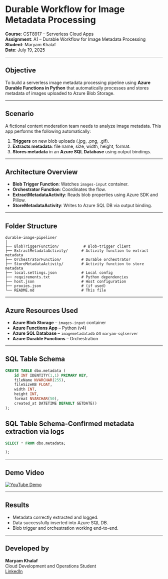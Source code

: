 # Durable Workflow for Image Metadata Processing 

**Course**: CST8917 – Serverless Cloud Apps  
**Assignment**: A1 – Durable Workflow for Image Metadata Processing  
**Student**: Maryam Khalaf  
**Date**: July 19, 2025  

---

##  Objective

To build a serverless image metadata processing pipeline using **Azure Durable Functions in Python** that automatically processes and stores metadata of images uploaded to Azure Blob Storage.

---

##  Scenario

A fictional content moderation team needs to analyze image metadata. This app performs the following automatically:

1. **Triggers** on new blob uploads (.jpg, .png, .gif).
2. **Extracts metadata**: file name, size, width, height, format.
3. **Stores metadata** in an **Azure SQL Database** using output bindings.

---

##  Architecture Overview

- **Blob Trigger Function**: Watches `images-input` container.
- **Orchestrator Function**: Coordinates the flow.
- **ExtractMetadataActivity**: Reads blob properties using Azure SDK and Pillow.
- **StoreMetadataActivity**: Writes to Azure SQL DB via output binding.

---

##  Folder Structure

```
durable-image-pipeline/
│
├── BlobTriggerFunction/           # Blob-trigger client
├── ExtractMetadataActivity/      # Activity function to extract metadata
├── OrchestratorFunction/         # Durable orchestrator
├── StoreMetadataActivity/        # Activity function to store metadata
├── local.settings.json           # Local config
├── requirements.txt              # Python dependencies
├── host.json                     # Host configuration
├── proxies.json                  # (if used)
└── README.md                     # This file
```

---

##  Azure Resources Used

- **Azure Blob Storage** – `images-input` container
- **Azure Functions App** – Python (v4)
- **Azure SQL Database** – `imagemetadatadb` on `maryam-sqlserver`
- **Azure Durable Functions** – Orchestration

---

##  SQL Table Schema

```sql
CREATE TABLE dbo.metadata (
    id INT IDENTITY(1,1) PRIMARY KEY,
    fileName NVARCHAR(255),
    fileSizeKB FLOAT,
    width INT,
    height INT,
    format NVARCHAR(50),
    created_at DATETIME DEFAULT GETDATE()
);
```
## SQL Table Schema-Confirmed metadata extraction via logs

```sql 
SELECT * FROM dbo.metadata;

);
```
---

##  Demo Video

[![YouTube Demo](https://img.shields.io/badge/Watch-Demo%20Video-red?style=for-the-badge&logo=youtube)](https://youtu.be/YOUR_VIDEO_LINK)

---

##  Results

- Metadata correctly extracted and logged.
- Data successfully inserted into Azure SQL DB.
- Blob trigger and orchestration working end-to-end.

---

##  Developed by

**Maryam Khalaf**  
Cloud Development and Operations Student  
[LinkedIn](https://www.linkedin.com/in/maryam-khalaf)